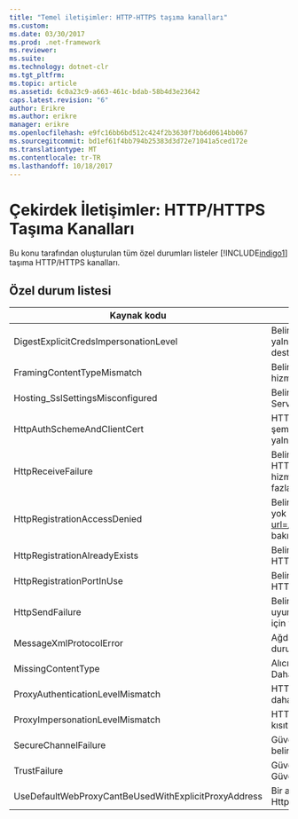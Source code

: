 ```yaml
---
title: "Temel iletişimler: HTTP-HTTPS taşıma kanalları"
ms.custom: 
ms.date: 03/30/2017
ms.prod: .net-framework
ms.reviewer: 
ms.suite: 
ms.technology: dotnet-clr
ms.tgt_pltfrm: 
ms.topic: article
ms.assetid: 6c0a23c9-a663-461c-bdab-58b4d3e23642
caps.latest.revision: "6"
author: Erikre
ms.author: erikre
manager: erikre
ms.openlocfilehash: e9fc16bb6bd512c424f2b3630f7bb6d0614bb067
ms.sourcegitcommit: bd1ef61f4bb794b25383d3d72e71041a5ced172e
ms.translationtype: MT
ms.contentlocale: tr-TR
ms.lasthandoff: 10/18/2017
---
```

# <a name="core-communications-httphttps-transport-channels"></a>Çekirdek İletişimler: HTTP/HTTPS Taşıma Kanalları
Bu konu tarafından oluşturulan tüm özel durumları listeler [!INCLUDE[indigo1](../../../../../includes/indigo1-md.md)] taşıma HTTP/HTTPS kanalları.  
  
## <a name="exception-list"></a>Özel durum listesi  
  
|Kaynak kodu|Kaynak dizesi|  
|-------------------|---------------------|  
|DigestExplicitCredsImpersonationLevel|Belirtilen kimliğe bürünme düzeyi belirtildi. HTTP Digest kimlik doğrulaması, yalnızca açık bir kimlik ile kullanıldığında 'Kimliğe bürünme' düzeyini destekler.|  
|FramingContentTypeMismatch|Belirtilen içerik türü belirtilen hizmeti tarafından desteklenmiyor. İstemci ve hizmet bağlamaları eşleşmiyor olabilir.|  
|Hosting_SslSettingsMisconfigured|Belirtilen hizmet için Güvenli Yuva Katmanı ayarları Internet Information Services içeriğiyle eşleşmiyor.|  
|HttpAuthSchemeAndClientCert|HTTPS dinleme fabrikası, bir istemci sertifikası ve belirtilen kimlik doğrulama şeması gerektirecek şekilde yapılandırıldı. Ancak, istemci kimlik doğrulaması, yalnızca bir formu bir kerede gerekli olabilir.|  
|HttpReceiveFailure|Belirtilen HTTP yanıt alınırken bir hata oluştu. Hizmet uç noktası bağlama HTTP protokolünü kullanarak değil. Başka bir olasılık bir HTTP istek bağlamı hizmet kapatılıyor nedeniyle sunucu tarafından sonlandırıldı olabilir. Daha fazla bilgi için sunucu günlüklerine bakın.|  
|HttpRegistrationAccessDenied|Belirtilen URL HTTP kaydedilemiyor. İşleminizi bu ad alanına erişim hakları yok (Ayrıntılar için http://msdn.microsoft.com/library/default.asp?url=/library/http/http/namespace_reservations_registrations_and_routing.asp bakın).|  
|HttpRegistrationAlreadyExists|Belirtilen URL HTTP kaydedilemiyor. Başka bir uygulama zaten bu URL ile HTTP kayıtlı. SYS.|  
|HttpRegistrationPortInUse|Belirtilen TCP bağlantı noktası başka bir uygulama tarafından kullanıldığından HTTP belirtilen URL kaydedilemiyor.|  
|HttpSendFailure|Belirtilen HTTP isteği yaparken bir hata oluştu. Neden bir güvenlik bağlama uyumsuzluğu olmadığından emin olun. Ayrıca hizmet Güvenli Yuva katmanı için yapılandırılmamış emin olun.|  
|MessageXmlProtocolError|Ağdan alındı XML ile ilgili bir sorun oluştu. Daha fazla ayrıntı için iç özel duruma bakın.|  
|MissingContentType|Alıcı, içerik türü istekte belirtilen eksik olduğunu bildiren bir hata döndürdü. Daha fazla bilgi için iç özel duruma bakın.|  
|ProxyAuthenticationLevelMismatch|HTTP proxy kimlik doğrulama bilgileri hedef sunucu kimlik doğrulaması için daha katı bir karşılıklı kimlik doğrulama gereksinimini belirtilmiş.|  
|ProxyImpersonationLevelMismatch|HTTP proxy kimlik doğrulama bilgileri hedef sunucu kimlik doğrulaması için kısıtlama daha katı bir kimliğe bürünme düzeyi kısıtlaması belirtildi.|  
|SecureChannelFailure|Güvenli bir kanal için Güvenli Yuva Katmanı/Aktarım Katmanı Güvenliği ile belirtilen yetkilisi kurulamıyor.|  
|TrustFailure|Güvenli Yuva katmanı için bir güven ilişkisi kurulamıyor / Aktarım Katmanı Güvenliği Güvenli kanal belirtilen yetkisine sahip.|  
|UseDefaultWebProxyCantBeUsedWithExplicitProxyAddress|Bir açık proxy adresi yanı sıra UseDefaultWebProxy belirtemezsiniz = true, HttpTransportBinding öğesindeki.|
